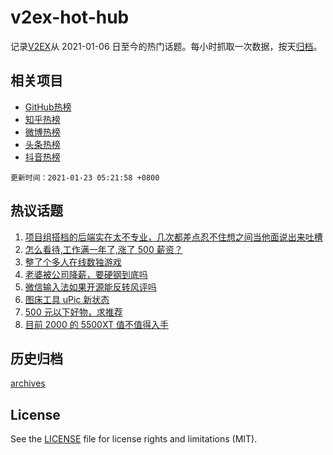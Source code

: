 # v2ex-hot-hub

 记录[V2EX](https://www.v2ex.com/)从 2021-01-06 日至今的热门话题。每小时抓取一次数据，按天[归档](archives)。
 
 ## 相关项目

- [GitHub热榜](https://github.com/lonnyzhang423/github-hot-hub)
- [知乎热榜](https://github.com/lonnyzhang423/zhihu-hot-hub)
- [微博热榜](https://github.com/lonnyzhang423/weibo-hot-hub)
- [头条热榜](https://github.com/lonnyzhang423/toutiao-hot-hub)
- [抖音热榜](https://github.com/lonnyzhang423/douyin-hot-hub)


 `更新时间：2021-01-23 05:21:58 +0800`

## 热议话题

1. [项目组搭档的后端实在太不专业，几次都差点忍不住想之间当他面说出来吐槽](https://www.v2ex.com/t/747316)
1. [怎么看待,工作满一年了,涨了 500 薪资？](https://www.v2ex.com/t/747298)
1. [整了个多人在线数独游戏](https://www.v2ex.com/t/747319)
1. [老婆被公司降薪，要硬钢到底吗](https://www.v2ex.com/t/747336)
1. [微信输入法如果开源能反转风评吗](https://www.v2ex.com/t/747327)
1. [图床工具 uPic 新状态](https://www.v2ex.com/t/747245)
1. [500 元以下好物，求推荐](https://www.v2ex.com/t/747270)
1. [目前 2000 的 5500XT 值不值得入手](https://www.v2ex.com/t/747379)

## 历史归档

[archives](archives)

## License

See the [LICENSE](LICENSE) file for license rights and limitations (MIT).
